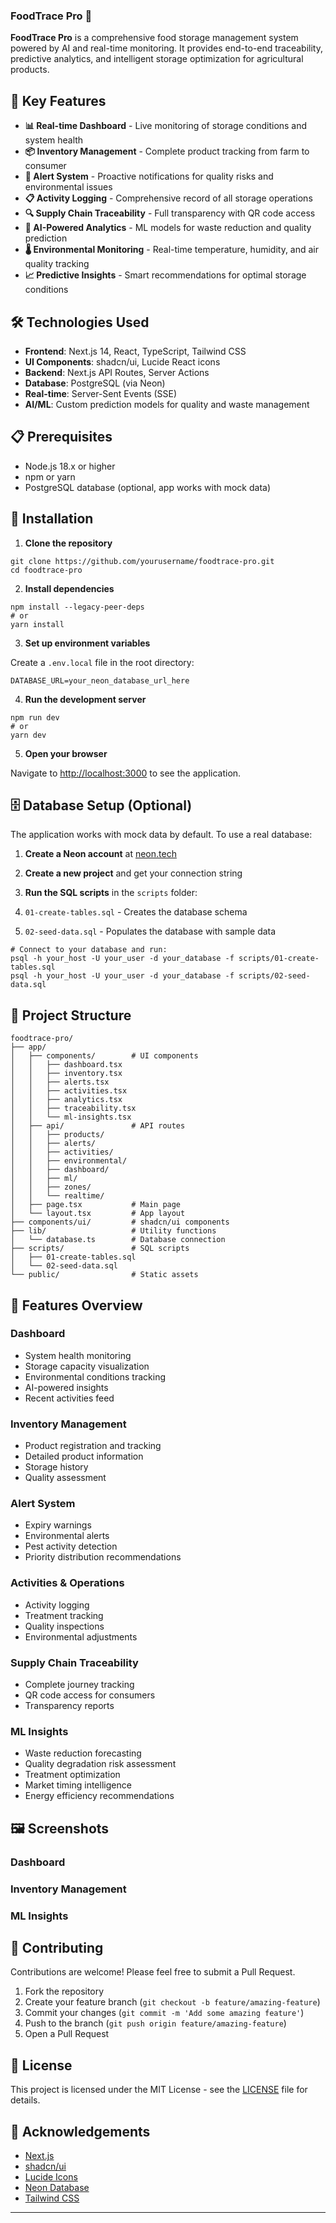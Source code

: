### FoodTrace Pro 🌾














**FoodTrace Pro** is a comprehensive food storage management system powered by AI and real-time monitoring. It provides end-to-end traceability, predictive analytics, and intelligent storage optimization for agricultural products.





## 🌟 Key Features

- **📊 Real-time Dashboard** - Live monitoring of storage conditions and system health
- **📦 Inventory Management** - Complete product tracking from farm to consumer
- **🚨 Alert System** - Proactive notifications for quality risks and environmental issues
- **📋 Activity Logging** - Comprehensive record of all storage operations
- **🔍 Supply Chain Traceability** - Full transparency with QR code access
- **🧠 AI-Powered Analytics** - ML models for waste reduction and quality prediction
- **🌡️ Environmental Monitoring** - Real-time temperature, humidity, and air quality tracking
- **📈 Predictive Insights** - Smart recommendations for optimal storage conditions


## 🛠️ Technologies Used

- **Frontend**: Next.js 14, React, TypeScript, Tailwind CSS
- **UI Components**: shadcn/ui, Lucide React icons
- **Backend**: Next.js API Routes, Server Actions
- **Database**: PostgreSQL (via Neon)
- **Real-time**: Server-Sent Events (SSE)
- **AI/ML**: Custom prediction models for quality and waste management


## 📋 Prerequisites

- Node.js 18.x or higher
- npm or yarn
- PostgreSQL database (optional, app works with mock data)


## 🚀 Installation

1. **Clone the repository**


```shellscript
git clone https://github.com/yourusername/foodtrace-pro.git
cd foodtrace-pro
```

2. **Install dependencies**


```shellscript
npm install --legacy-peer-deps
# or
yarn install
```

3. **Set up environment variables**


Create a `.env.local` file in the root directory:

```plaintext
DATABASE_URL=your_neon_database_url_here
```

4. **Run the development server**


```shellscript
npm run dev
# or
yarn dev
```

5. **Open your browser**


Navigate to [http://localhost:3000](http://localhost:3000) to see the application.

## 🗄️ Database Setup (Optional)

The application works with mock data by default. To use a real database:

1. **Create a Neon account** at [neon.tech](https://neon.tech)
2. **Create a new project** and get your connection string
3. **Run the SQL scripts** in the `scripts` folder:

1. `01-create-tables.sql` - Creates the database schema
2. `02-seed-data.sql` - Populates the database with sample data





```shellscript
# Connect to your database and run:
psql -h your_host -U your_user -d your_database -f scripts/01-create-tables.sql
psql -h your_host -U your_user -d your_database -f scripts/02-seed-data.sql
```

## 📁 Project Structure

```plaintext
foodtrace-pro/
├── app/
│   ├── components/        # UI components
│   │   ├── dashboard.tsx
│   │   ├── inventory.tsx
│   │   ├── alerts.tsx
│   │   ├── activities.tsx
│   │   ├── analytics.tsx
│   │   ├── traceability.tsx
│   │   └── ml-insights.tsx
│   ├── api/               # API routes
│   │   ├── products/
│   │   ├── alerts/
│   │   ├── activities/
│   │   ├── environmental/
│   │   ├── dashboard/
│   │   ├── ml/
│   │   ├── zones/
│   │   └── realtime/
│   ├── page.tsx           # Main page
│   └── layout.tsx         # App layout
├── components/ui/         # shadcn/ui components
├── lib/                   # Utility functions
│   └── database.ts        # Database connection
├── scripts/               # SQL scripts
│   ├── 01-create-tables.sql
│   └── 02-seed-data.sql
└── public/                # Static assets
```

## 📱 Features Overview

### Dashboard

- System health monitoring
- Storage capacity visualization
- Environmental conditions tracking
- AI-powered insights
- Recent activities feed


### Inventory Management

- Product registration and tracking
- Detailed product information
- Storage history
- Quality assessment


### Alert System

- Expiry warnings
- Environmental alerts
- Pest activity detection
- Priority distribution recommendations


### Activities & Operations

- Activity logging
- Treatment tracking
- Quality inspections
- Environmental adjustments


### Supply Chain Traceability

- Complete journey tracking
- QR code access for consumers
- Transparency reports


### ML Insights

- Waste reduction forecasting
- Quality degradation risk assessment
- Treatment optimization
- Market timing intelligence
- Energy efficiency recommendations


## 🖼️ Screenshots

### Dashboard





### Inventory Management





### ML Insights





## 🤝 Contributing

Contributions are welcome! Please feel free to submit a Pull Request.

1. Fork the repository
2. Create your feature branch (`git checkout -b feature/amazing-feature`)
3. Commit your changes (`git commit -m 'Add some amazing feature'`)
4. Push to the branch (`git push origin feature/amazing-feature`)
5. Open a Pull Request


## 📄 License

This project is licensed under the MIT License - see the [LICENSE](LICENSE) file for details.

## 🙏 Acknowledgements

- [Next.js](https://nextjs.org/)
- [shadcn/ui](https://ui.shadcn.com/)
- [Lucide Icons](https://lucide.dev/)
- [Neon Database](https://neon.tech/)
- [Tailwind CSS](https://tailwindcss.com/)

---


